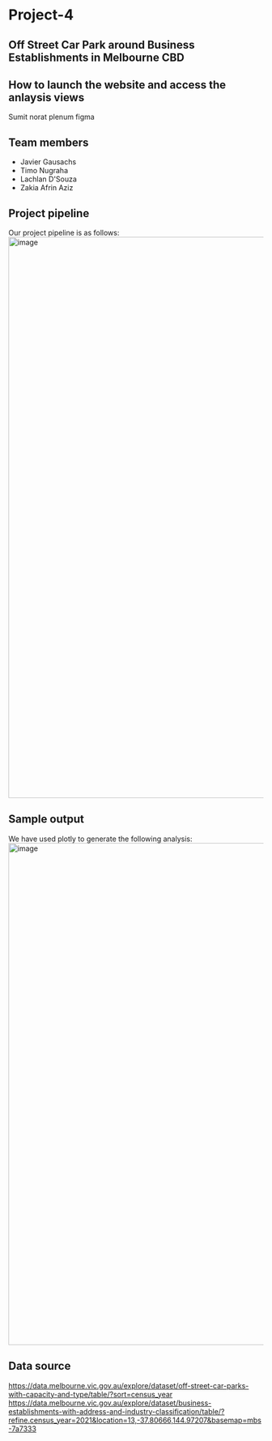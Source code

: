 # Project-4  
## Off Street Car Park around Business Establishments in Melbourne CBD

## How to launch the website and access the anlaysis views
Sumit norat plenum figma  

## Team members
- Javier Gausachs
- Timo Nugraha
- Lachlan D'Souza
- Zakia Afrin Aziz

## Project pipeline
Our project pipeline is as follows:
<img width="1109" alt="image" src="https://user-images.githubusercontent.com/73529437/227118775-ec804583-c62d-4af4-b166-42f3eecc8f84.png">

## Sample output
We have used plotly to generate the following analysis:
<img width="992" alt="image" src="https://user-images.githubusercontent.com/73529437/227119333-7a516053-7ca0-4948-9971-f09d23a2d1cf.png">


## Data source  
https://data.melbourne.vic.gov.au/explore/dataset/off-street-car-parks-with-capacity-and-type/table/?sort=census_year  
https://data.melbourne.vic.gov.au/explore/dataset/business-establishments-with-address-and-industry-classification/table/?refine.census_year=2021&location=13,-37.80666,144.97207&basemap=mbs-7a7333  

